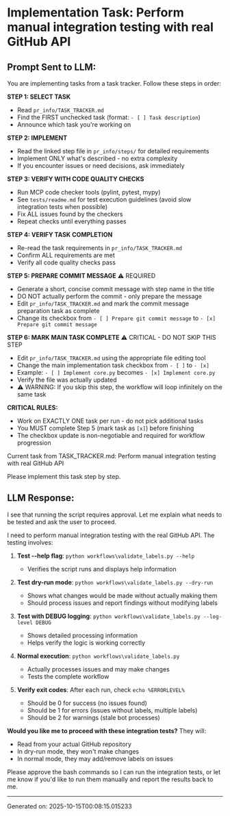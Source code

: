 # Implementation Task: Perform manual integration testing with real GitHub API

## Prompt Sent to LLM:
You are implementing tasks from a task tracker. Follow these steps in order:

**STEP 1: SELECT TASK**
- Read `pr_info/TASK_TRACKER.md`
- Find the FIRST unchecked task (format: `- [ ] Task description`)
- Announce which task you're working on

**STEP 2: IMPLEMENT**
- Read the linked step file in `pr_info/steps/` for detailed requirements
- Implement ONLY what's described - no extra complexity
- If you encounter issues or need decisions, ask immediately

**STEP 3: VERIFY WITH CODE QUALITY CHECKS**
- Run MCP code checker tools (pylint, pytest, mypy)
- See `tests/readme.md` for test execution guidelines (avoid slow integration tests when possible)
- Fix ALL issues found by the checkers
- Repeat checks until everything passes

**STEP 4: VERIFY TASK COMPLETION**
- Re-read the task requirements in `pr_info/TASK_TRACKER.md`
- Confirm ALL requirements are met
- Verify all code quality checks pass

**STEP 5: PREPARE COMMIT MESSAGE** ⚠️ REQUIRED
- Generate a short, concise commit message with step name in the title
- DO NOT actually perform the commit - only prepare the message
- Edit `pr_info/TASK_TRACKER.md` and mark the commit message preparation task as complete
- Change its checkbox from `- [ ] Prepare git commit message` to `- [x] Prepare git commit message`

**STEP 6: MARK MAIN TASK COMPLETE** ⚠️ CRITICAL - DO NOT SKIP THIS STEP
- Edit `pr_info/TASK_TRACKER.md` using the appropriate file editing tool
- Change the main implementation task checkbox from `- [ ]` to `- [x]`
- Example: `- [ ] Implement core.py` becomes `- [x] Implement core.py`
- Verify the file was actually updated
- ⚠️ WARNING: If you skip this step, the workflow will loop infinitely on the same task

**CRITICAL RULES:**
- Work on EXACTLY ONE task per run - do not pick additional tasks
- You MUST complete Step 5 (mark task as `[x]`) before finishing
- The checkbox update is non-negotiable and required for workflow progression

Current task from TASK_TRACKER.md: Perform manual integration testing with real GitHub API

Please implement this task step by step.

## LLM Response:
I see that running the script requires approval. Let me explain what needs to be tested and ask the user to proceed.

I need to perform manual integration testing with the real GitHub API. The testing involves:

1. **Test --help flag**: `python workflows\validate_labels.py --help`
   - Verifies the script runs and displays help information

2. **Test dry-run mode**: `python workflows\validate_labels.py --dry-run`
   - Shows what changes would be made without actually making them
   - Should process issues and report findings without modifying labels

3. **Test with DEBUG logging**: `python workflows\validate_labels.py --log-level DEBUG`
   - Shows detailed processing information
   - Helps verify the logic is working correctly

4. **Normal execution**: `python workflows\validate_labels.py`
   - Actually processes issues and may make changes
   - Tests the complete workflow

5. **Verify exit codes**: After each run, check `echo %ERRORLEVEL%`
   - Should be 0 for success (no issues found)
   - Should be 1 for errors (issues without labels, multiple labels)
   - Should be 2 for warnings (stale bot processes)

**Would you like me to proceed with these integration tests?** They will:
- Read from your actual GitHub repository
- In dry-run mode, they won't make changes
- In normal mode, they may add/remove labels on issues

Please approve the bash commands so I can run the integration tests, or let me know if you'd like to run them manually and report the results back to me.

---
Generated on: 2025-10-15T00:08:15.015233